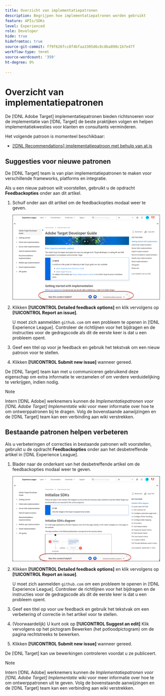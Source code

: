 ```yaml
---
title: Overzicht van implementatiepatronen
description: Begrijpen hoe implementatiepatronen worden gebruikt
feature: APIs/SDKs
level: Experienced
role: Developer
hide: true
hidefromtoc: true
source-git-commit: ff9f626fcc8f4bfaa3305d6c8c8ba890c1b7e47f
workflow-type: tm+mt
source-wordcount: '359'
ht-degree: 0%

---
```


# Overzicht van implementatiepatronen

De [!DNL Adobe Target] implementatiepatronen bieden richtsnoeren voor de implementatie van [!DNL Target] de beste praktijken volgen en helpen implementatiekwesties voor klanten en consultants verminderen.

Het volgende patroon is momenteel beschikbaar:

* [[!DNL Recommendations] implementatiepatroon met behulp van at.js](/help/dev/patterns/recs-atjs/recs-implementation-pattern-atjs.md)

## Suggesties voor nieuwe patronen

De [!DNL Target] team is van plan implementatiepatronen te maken voor verschillende frameworks, platforms en integratie.

Als u een nieuw patroon wilt voorstellen, gebruikt u de opdracht **Feedbackopties** onder aan dit artikel.

1. Schuif onder aan dit artikel om de feedbackopties modaal weer te geven.

   ![Model met feedbackopties in Experience League](/help/dev/patterns/assets/feedback-options.png)

1. Klikken **[!UICONTROL Detailed feedback options]** en klik vervolgens op **[!UICONTROL Report an issue]**.

   U moet zich aanmelden `github.com` om een probleem te openen in [!DNL Experience League]. Controleer de richtlijnen voor het bijdragen en de instructies voor de gedragscode als dit de eerste keer is dat u een probleem opent.

1. Geef een titel op voor je feedback en gebruik het tekstvak om een nieuw patroon voor te stellen.

1. Klikken **[!UICONTROL Submit new issue]** wanneer gereed.

De [!DNL Target] team kan met u communiceren gebruikend deze eigenschap om extra informatie te verzamelen of om verdere verduidelijking te verkrijgen, indien nodig.

>[!NOTE]
>
>Intern [!DNL Adobe] werknemers kunnen de *Implementatiepatronen voor [!DNL Adobe Target] Implementatie* wiki voor meer informatie over hoe te om ontwerppatronen bij te dragen. Volg de bovenstaande aanwijzingen en de [!DNL Target] team kan een verbinding aan wiki verstrekken.

## Bestaande patronen helpen verbeteren

Als u verbeteringen of correcties in bestaande patronen wilt voorstellen, gebruikt u de opdracht **Feedbackopties** onder aan het desbetreffende artikel in [!DNL Experience League].

1. Blader naar de onderkant van het desbetreffende artikel om de feedbackopties modaal weer te geven.

   ![Feedbackopties modaal in Experience League](/help/dev/patterns/assets/feedback-options-2.png)

1. Klikken **[!UICONTROL Detailed feedback options]** en klik vervolgens op **[!UICONTROL Report an issue]**.

   U moet zich aanmelden `github.com` om een probleem te openen in [!DNL Experience League]. Controleer de richtlijnen voor het bijdragen en de instructies voor de gedragscode als dit de eerste keer is dat u een probleem opent.

1. Geef een titel op voor uw feedback en gebruik het tekstvak om een verbetering of correctie in het artikel voor te stellen.

1. (Voorwaardelijk) U kunt ook op **[!UICONTROL Suggest an edit]** Klik vervolgens op het pictogram Bewerken (het potloodpictogram) om de pagina rechtstreeks te bewerken.

1. Klikken **[!UICONTROL Submit new issue]** wanneer gereed.

De [!DNL Target] kan uw bewerkingen controleren voordat u ze publiceert.

>[!NOTE]
>
>Intern [!DNL Adobe] werknemers kunnen de *Implementatiepatronen voor [!DNL Adobe Target] Implementatie* wiki voor meer informatie over hoe te om ontwerppatronen uit te geven. Volg de bovenstaande aanwijzingen en de [!DNL Target] team kan een verbinding aan wiki verstrekken.













